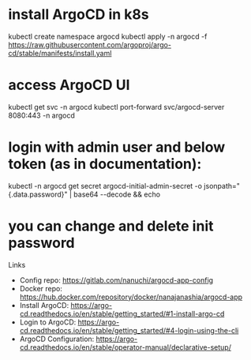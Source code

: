# install ArgoCD in k8s
kubectl create namespace argocd
kubectl apply -n argocd -f https://raw.githubusercontent.com/argoproj/argo-cd/stable/manifests/install.yaml

# access ArgoCD UI
kubectl get svc -n argocd
kubectl port-forward svc/argocd-server 8080:443 -n argocd

# login with admin user and below token (as in documentation):
kubectl -n argocd get secret argocd-initial-admin-secret -o jsonpath="{.data.password}" | base64 --decode && echo

# you can change and delete init password

Links


- Config repo: https://gitlab.com/nanuchi/argocd-app-config
- Docker repo: https://hub.docker.com/repository/docker/nanajanashia/argocd-app
- Install ArgoCD: https://argo-cd.readthedocs.io/en/stable/getting_started/#1-install-argo-cd
- Login to ArgoCD: https://argo-cd.readthedocs.io/en/stable/getting_started/#4-login-using-the-cli
- ArgoCD Configuration: https://argo-cd.readthedocs.io/en/stable/operator-manual/declarative-setup/
